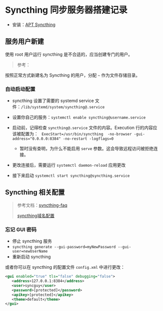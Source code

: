 # Syncthing 同步服务器搭建记录

* 安装：[APT Syncthing](https://apt.syncthing.net/)

## 服务用户新建

使用 root 用户运行 syncthing 是不合适的，应当创建专门的用户。

> 参考：[](https://0xzx.com/2022020423502061657.html)
>
> [](https://www.linuxfordevices.com/tutorials/ubuntu/syncthing-install-and-setup)

按照正常方式新建名为 Syncthing 的用户，分配 `~` 作为文件存储目录。

### 自动启动配置

* syncthing 设置了需要的 systemd service 文件：`/lib/systemd/system/syncthing@.service`
* 设置你自己的服务：`systemctl enable syncthing@username.service`
* 启动前，记得检查 `syncthing@.service` 文件的内容。Execution 行的内容应该被配置为： ` ExecStart=/usr/bin/syncthing  -no-browser -gui-address="0.0.0.0:8384" -no-restart -logflags=0`
  * 暂时没有查明，为什么不能启用 `serve` 参数。这会导致远程访问被拒绝连接。

* 更改连接后，需要运行 `systemctl daemon-reload` 应用更改
* 接下来启动 `systemctl start syncthing@syncthing.service`

## Syncthing 相关配置

> 参考文档：[syncthing-faq](https://www.mankier.com/7/syncthing-faq)
>
> [syncthing域名配置](https://www.wenjinyu.me/syncthing-accesses-domain-names-through-nginx-anti-proxy/)

### 忘记 GUI 密码

* 停止 syncthing 服务
* `syncthing generate --gui-password=myNewPassword --gui-user=newUserName`
* 重新启动 syncthing

或者你可以在 syncthing 的配置文件 `config.xml` 中进行更改：

```xml
<gui enabled="true" tls="false" debugging="false">
   <address>127.0.0.1:8384</address>
   <user>syncguy</user>
   <password>[protected]</password>
   <apikey>[protected]</apikey>
   <theme>default</theme>
</gui>
```

